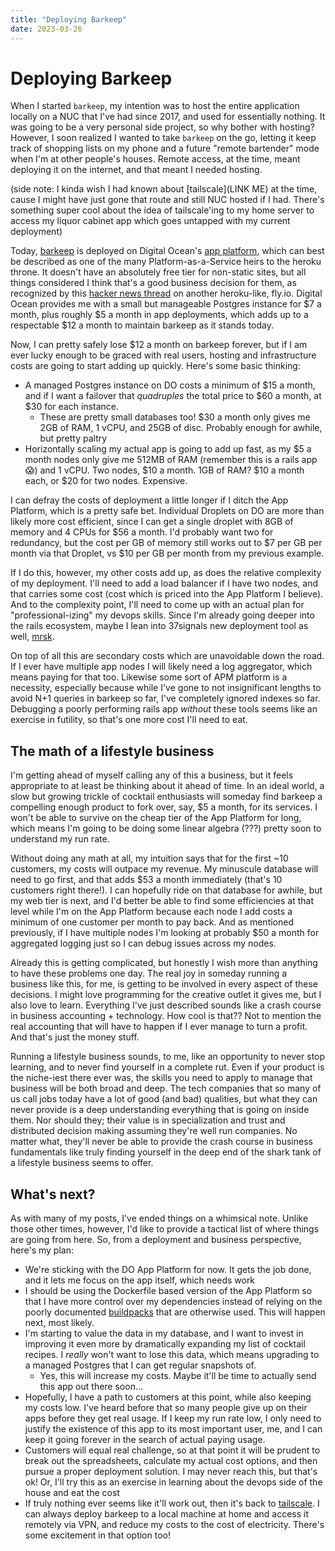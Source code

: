 ```yaml
---
title: "Deploying Barkeep"
date: 2023-03-26
---
```


# Deploying Barkeep

When I started `barkeep`, my intention was to host the entire application locally on a NUC that I've had since 2017, and used for essentially nothing. It was going to be a very personal side project, so why bother with hosting? However, I soon realized I wanted to take `barkeep` on the go, letting it keep track of shopping lists on my phone and a future "remote bartender" mode when I'm at other people's houses. Remote access, at the time, meant deploying it on the internet, and that meant I needed hosting.

(side note: I kinda wish I had known about [tailscale](LINK ME) at the time, cause I might have just gone that route and still NUC hosted if I had. There's something super cool about the idea of tailscale'ing to my home server to access my liquor cabinet app which goes untapped with my current deployment)

Today, [barkeep](https://barkeep.website) is deployed on Digital Ocean's [app platform](https://www.digitalocean.com/products/app-platform), which can best be described as one of the many Platform-as-a-Service heirs to the heroku throne. It doesn't have an absolutely free tier for non-static sites, but all things considered I think that's a good business decision for them, as recognized by this [hacker news thread](https://news.ycombinator.com/item?id=35044516) on another heroku-like, fly.io. Digital Ocean provides me with a small but manageable Postgres instance for $7 a month, plus roughly $5 a month in app deployments, which adds up to a respectable $12 a month to maintain barkeep as it stands today.

Now, I can pretty safely lose $12 a month on barkeep forever, but if I am ever lucky enough to be graced with real users, hosting and infrastructure costs are going to start adding up quickly. Here's some basic thinking:
- A managed Postgres instance on DO costs a minimum of $15 a month, and if I want a failover that _quadruples_ the total price to $60 a month, at $30 for each instance. 
	- These are pretty small databases too! $30 a month only gives me 2GB of RAM, 1 vCPU, and 25GB of disc. Probably enough for awhile, but pretty paltry
- Horizontally scaling my actual app is going to add up fast, as my $5 a month nodes only give me 512MB of RAM (remember this is a rails app 😱) and 1 vCPU. Two nodes, $10 a month. 1GB of RAM? $10 a month each, or $20 for two nodes. Expensive.

I can defray the costs of deployment a little longer if I ditch the App Platform, which is a pretty safe bet. Individual Droplets on DO are more than likely more cost efficient, since I can get a single droplet with 8GB of memory and 4 CPUs for $56 a month. I'd probably want two for redundancy, but the cost per GB of memory still works out to $7 per GB per month via that Droplet, vs $10 per GB per month from my previous example.

If I do this, however, my other costs add up, as does the relative complexity of my deployment. I'll need to add a load balancer if I have two nodes, and that carries some cost (cost which is priced into the App Platform I believe). And to the complexity point, I'll need to come up with an actual plan for "professional-izing" my devops skills. Since I'm already going deeper into the rails ecosystem, maybe I lean into 37signals new deployment tool as well, [mrsk](https://github.com/mrsked/mrsk).

On top of all this are secondary costs which are unavoidable down the road. If I ever have multiple app nodes I will likely need a log aggregator, which means paying for that too. Likewise some sort of APM platform is a necessity, especially because while I've gone to not insignificant lengths to avoid N+1 queries in barkeep so far, I've completely ignored indexes so far. Debugging a poorly performing rails app _without_ these tools seems like an exercise in futility, so that's one more cost I'll need to eat.

## The math of a lifestyle business

I'm getting ahead of myself calling any of this a business, but it feels appropriate to at least be thinking about it ahead of time. In an ideal world, a slow but growing trickle of cocktail enthusiasts will someday find barkeep a compelling enough product to fork over, say, $5 a month, for its services. I won't be able to survive on the cheap tier of the App Platform for long, which means I'm going to be doing some linear algebra (???) pretty soon to understand my run rate.

Without doing any math at all, my intuition says that for the first ~10 customers, my costs will outpace my revenue. My minuscule database will need to go first, and that adds $53 a month immediately (that's 10 customers right there!). I can hopefully ride on that database for awhile, but my web tier is next, and I'd better be able to find some efficiencies at that level while I'm on the App Platform because each node I add costs a minimum of one customer per month to pay back. And as mentioned previously, if I have multiple nodes I'm looking at probably $50 a month for aggregated logging just so I can debug issues across my nodes.

Already this is getting complicated, but honestly I wish more than anything to have these problems one day. The real joy in someday running a business like this, for me, is getting to be involved in every aspect of these decisions. I might love programming for the creative outlet it gives me, but I also love to learn. Everything I've just described sounds like a crash course in business accounting + technology. How cool is that?? Not to mention the real accounting that will have to happen if I ever manage to turn a profit. And that's just the money stuff.

Running a lifestyle business sounds, to me, like an opportunity to never stop learning, and to never find yourself in a complete rut. Even if your product is the niche-iest there ever was, the skills you need to apply to manage that business will be both broad and deep. The tech companies that so many of us call jobs today have a lot of good (and bad) qualities, but what they can never provide is a deep understanding everything that is going on inside them. Nor should they; their value is in specialization and trust and distributed decision making assuming they're well run companies. No matter what, they'll never be able to provide the crash course in business fundamentals like truly finding yourself in the deep end of the shark tank of a lifestyle business seems to offer.

## What's next?

As with many of my posts, I've ended things on a whimsical note. Unlike those other times, however, I'd like to provide a tactical list of where things are going from here. So, from a deployment and business perspective, here's my plan:
- We're sticking with the DO App Platform for now. It gets the job done, and it lets me focus on the app itself, which needs work
- I should be using the Dockerfile based version of the App Platform so that I have more control over my dependencies instead of relying on the poorly documented [buildpacks](https://docs.digitalocean.com/products/app-platform/reference/buildpacks/ruby/) that are otherwise used. This will happen next, most likely.
- I'm starting to value the data in my database, and I want to invest in improving it even more by dramatically expanding my list of cocktail recipes. I _really_ won't want to lose this data, which means upgrading to a managed Postgres that I can get regular snapshots of.
	- Yes, this will increase my costs. Maybe it'll be time to actually send this app out there soon...
- Hopefully, I have a path to customers at this point, while also keeping my costs low. I've heard before that so many people give up on their apps before they get real usage. If I keep my run rate low, I only need to justify the existence of this app to its most important user, me, and I can keep it going forever in the search of actual paying usage.
- Customers will equal real challenge, so at that point it will be prudent to break out the spreadsheets, calculate my actual cost options, and then pursue a proper deployment solution. I may never reach this, but that's ok! Or, I'll try this as an exercise in learning about the devops side of the house and eat the cost
- If truly nothing ever seems like it'll work out, then it's back to [tailscale](https://tailscale.com/). I can always deploy barkeep to a local machine at home and access it remotely via VPN, and reduce my costs to the cost of electricity. There's some excitement in that option too!
